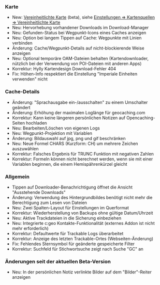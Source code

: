 ### Karte
- New: [Vereinheitlichte Karte](https://github.com/cgeo/cgeo/wiki/UnifiedMap) (beta), siehe [Einstellungen => Kartenquellen => Vereinheitlichte Karte](cgeo-setting://featureSwitch_useUnifiedMap)
- Neu: Hervorhebung vorhandener Downloads im Download-Manager
- Neu: Gefunden-Status bei Wegpunkt-Icons eines Caches anzeigen
- Neu: Option bei langem Tippen auf Cache: Wegpunkte mit Linien verbinden
- Änderung: Cache/Wegpunkt-Details auf nicht-blockierende Weise anzeigen
- Neu: Optional temporäre OAM-Dateien behalten (Kartendownloader, nützlich bei der Verwendung von POI-Dateien mit anderen Apps)
- Korrektur: Hylly Kartendesign Download-Fehler 404
- Fix: Höhen-Info respektiert die Einstellung "Imperiale Einheiten verwenden" nicht

### Cache-Details
- Änderung: "Sprachausgabe ein-/ausschalten" zu einem Umschalter geändert
- Änderung: Erhöhung der maximalen Loglänge für geocaching.com
- Korrektur: Kann keine längeren persönlichen Notizen auf Opencaching-Seiten hochladen
- Neu: Bearbeiten/Löschen von eigenen Logs
- Neu: Wegpunkt-Projektion mit Variablen
- Änderung: Bildauswahl auf jpg, png und gif beschränken
- Neu: Neue Formel CHARS (Kurzform: CH) um mehrere Zeichen auszuwählen
- Korrektur: Falsches Ergebnis für TRUNC Funktion mit negativen Zahlen
- Korrektur: Formeln können nicht berechnet werden, wenn sie mit einer Variablen beginnen, die einem Hemispährenkürzel gleicht

### Allgemein
- Tippen auf Downloader-Benachrichtigung öffnet die Ansicht "Ausstehende Downloads"
- Änderung: Verwendung des Hintergrundbildes benötigt nicht mehr die Berechtigung zum Lesen von Dateien
- Neu: Zwei Spalten-Layout für Einstellungen im Querformat
- Korrektur: Wiederherstellung von Backups ohne gültige Datum/Uhrzeit
- Neu: Aktive Trackdateien in die Sicherung einbeziehen
- Neu: Integrierte c:geo Kontakte-Funktionalität (externes Addon ist nicht mehr erforderlich)
- Korrektur: Defaultwerte für Trackable Logs überarbeitet
- Korrektur: Anzeige des letzten Trackable-Ortes (Webseiten-Änderung)
- Fix: Fehlendes Sternsymbol für geänderte gespeicherte Filter
- Korrektur: Suchfeld für Stichwortsuche zeigt nach Suche "GC" an

### Änderungen seit der aktuellen Beta-Version
- Neu: In der persönlichen Notiz verlinkte Bilder auf dem "Bilder"-Reiter anzeigen
